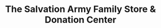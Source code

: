 ---
title: "The Salvation Army Family Store & Donation Center"
url: /hanover-township/the-salvation-army-family-store-and-donation-center/
shop: charity
---